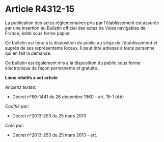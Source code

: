 # Article R4312-15

La publication des actes réglementaires pris par l'établissement est assurée par une insertion au Bulletin officiel des actes
de Voies navigables de France, édité sous forme papier.

Ce bulletin est tenu à la disposition du public au siège de l'établissement et auprès de ses représentants locaux. Il peut
être adressé à toute personne qui en fait la demande.

Ce bulletin est également mis à la disposition du public sous forme électronique de façon permanente et gratuite.

**Liens relatifs à cet article**

_Anciens textes_:

  - Décret n°60-1441 du 26 décembre 1960 - art. 15-1 (Ab)

_Codifié par_:

  - Décret n°2013-253 du 25 mars 2013

_Créé par_:

  - Décret n°2013-253 du 25 mars 2013 - art.
